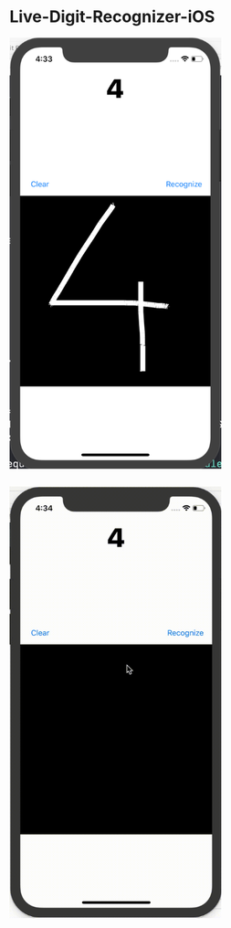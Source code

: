 # Live-Digit-Recognizer-iOS

<img src="result.png" width="371" height="756"> <pre>      <pre><img src="live.gif" width="371" height="756">

